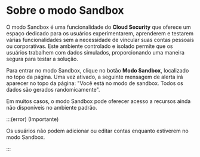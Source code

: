 # Sobre o modo Sandbox

O modo Sandbox é uma funcionalidade do **Cloud Security** que oferece um espaço dedicado para os usuários experimentarem, aprenderem e testarem várias funcionalidades sem a necessidade de vincular suas contas pessoais ou corporativas. Este ambiente controlado e isolado permite que os usuários trabalhem com dados simulados, proporcionando uma maneira segura para testar a solução.

Para entrar no modo Sandbox, clique no botão **Modo Sandbox**, localizado no topo da página. Uma vez ativado, a seguinte mensagem de alerta irá aparecer no topo da página: "Você está no modo de sandbox. Todos os dados são gerados randomicamente". 

Em muitos casos, o modo Sandbox pode oferecer acesso a recursos ainda não disponíveis no ambiente padrão.

:::(error) (Importante)

Os usuários não podem adicionar ou editar contas enquanto estiverem no modo Sandbox.

:::

